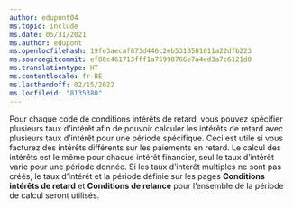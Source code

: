 ```yaml
---
author: edupont04
ms.topic: include
ms.date: 05/31/2021
ms.author: edupont
ms.openlocfilehash: 19fe3aecaf673d446c2eb5310581611a22dfb223
ms.sourcegitcommit: ef80c461713fff1a75998766e7a4ed3a7c6121d0
ms.translationtype: HT
ms.contentlocale: fr-BE
ms.lasthandoff: 02/15/2022
ms.locfileid: "8135380"
---
```

Pour chaque code de conditions intérêts de retard, vous pouvez spécifier plusieurs taux d’intérêt afin de pouvoir calculer les intérêts de retard avec plusieurs taux d’intérêt pour une période spécifique. Ceci est utile si vous facturez des intérêts différents sur les paiements en retard. Le calcul des intérêts est le même pour chaque intérêt financier, seul le taux d’intérêt varie pour une période donnée. Si les taux d’intérêt multiples ne sont pas créés, le taux d’intérêt et la période définie sur les pages **Conditions intérêts de retard** et **Conditions de relance** pour l’ensemble de la période de calcul seront utilisés.